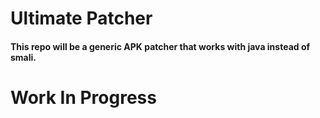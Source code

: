 # Ultimate Patcher

#### This repo will be a generic APK patcher that works with java instead of smali.
# Work In Progress